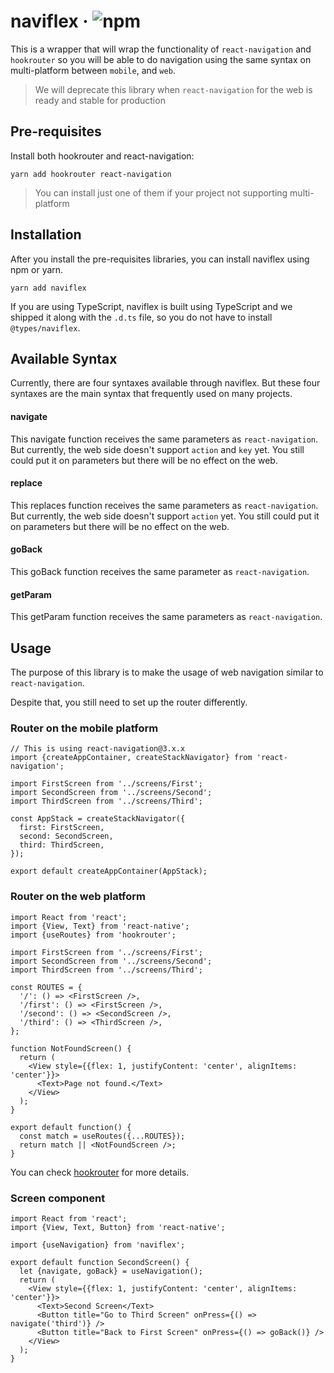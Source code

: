 # naviflex · ![npm](https://img.shields.io/npm/v/naviflex)

This is a wrapper that will wrap the functionality of `react-navigation` and `hookrouter` so you will be able to do navigation using the same syntax on multi-platform between `mobile`, and `web`.

> We will deprecate this library when `react-navigation` for the web is ready and stable for production

## Pre-requisites

Install both hookrouter and react-navigation:

```
yarn add hookrouter react-navigation
```

> You can install just one of them if your project not supporting multi-platform

## Installation

After you install the pre-requisites libraries, you can install naviflex using npm or yarn.

```
yarn add naviflex
```

If you are using TypeScript, naviflex is built using TypeScript and we shipped it along with the `.d.ts` file, so you do not have to install `@types/naviflex`.

## Available Syntax

Currently, there are four syntaxes available through naviflex. But these four syntaxes are the main syntax that frequently used on many projects.

#### navigate

This navigate function receives the same parameters as `react-navigation`. But currently, the web side doesn't support `action` and `key` yet. You still could put it on parameters but there will be no effect on the web.

#### replace

This replaces function receives the same parameters as `react-navigation`. But currently, the web side doesn't support `action` yet. You still could put it on parameters but there will be no effect on the web.

#### goBack

This goBack function receives the same parameter as `react-navigation`.

#### getParam

This getParam function receives the same parameters as `react-navigation`.

## Usage

The purpose of this library is to make the usage of web navigation similar to `react-navigation`.

Despite that, you still need to set up the router differently.

### Router on the mobile platform

```tsx
// This is using react-navigation@3.x.x
import {createAppContainer, createStackNavigator} from 'react-navigation';

import FirstScreen from '../screens/First';
import SecondScreen from '../screens/Second';
import ThirdScreen from '../screens/Third';

const AppStack = createStackNavigator({
  first: FirstScreen,
  second: SecondScreen,
  third: ThirdScreen,
});

export default createAppContainer(AppStack);
```

### Router on the web platform

```tsx
import React from 'react';
import {View, Text} from 'react-native';
import {useRoutes} from 'hookrouter';

import FirstScreen from '../screens/First';
import SecondScreen from '../screens/Second';
import ThirdScreen from '../screens/Third';

const ROUTES = {
  '/': () => <FirstScreen />,
  '/first': () => <FirstScreen />,
  '/second': () => <SecondScreen />,
  '/third': () => <ThirdScreen />,
};

function NotFoundScreen() {
  return (
    <View style={{flex: 1, justifyContent: 'center', alignItems: 'center'}}>
      <Text>Page not found.</Text>
    </View>
  );
}

export default function() {
  const match = useRoutes({...ROUTES});
  return match || <NotFoundScreen />;
}
```

You can check [hookrouter](https://github.com/Paratron/hookrouter) for more details.

### Screen component

```tsx
import React from 'react';
import {View, Text, Button} from 'react-native';

import {useNavigation} from 'naviflex';

export default function SecondScreen() {
  let {navigate, goBack} = useNavigation();
  return (
    <View style={{flex: 1, justifyContent: 'center', alignItems: 'center'}}>
      <Text>Second Screen</Text>
      <Button title="Go to Third Screen" onPress={() => navigate('third')} />
      <Button title="Back to First Screen" onPress={() => goBack()} />
    </View>
  );
}
```
